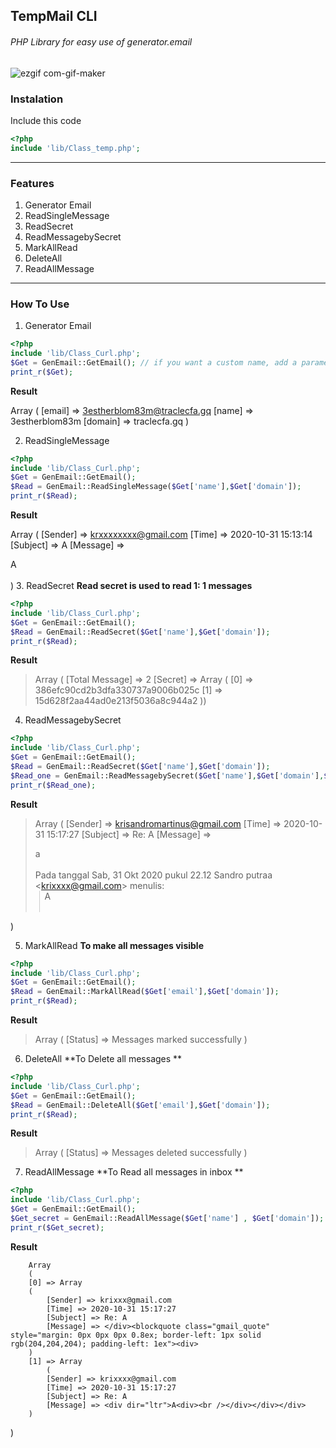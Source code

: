 ## TempMail CLI
###### PHP Library for easy use of generator.email
![ezgif com-gif-maker](https://user-images.githubusercontent.com/59155826/97783816-ae828600-1bcc-11eb-8ab6-66032831d9ed.gif)

### Instalation
Include this code
```php
<?php
include 'lib/Class_temp.php';
```

------------


### Features
1. Generator Email 
2. ReadSingleMessage
3. ReadSecret
4. ReadMessagebySecret
5. MarkAllRead
6. DeleteAll
7. ReadAllMessage

------------

### How To Use
1. Generator Email
```php
<?php
include 'lib/Class_Curl.php';
$Get = GenEmail::GetEmail(); // if you want a custom name, add a parameter in the function . Ex : GenEmail::GetEmail('sandrocods')
print_r($Get);
```
**Result**
> 
Array
(
    [email] => 3estherblom83m@traclecfa.gq
    [name] => 3estherblom83m
    [domain] => traclecfa.gq
)

2. ReadSingleMessage
```php
<?php
include 'lib/Class_Curl.php';
$Get = GenEmail::GetEmail();
$Read = GenEmail::ReadSingleMessage($Get['name'],$Get['domain']);
print_r($Read);
```
**Result**
> 
Array
(
    [Sender] => krxxxxxxxx@gmail.com
    [Time] => 2020-10-31 15:13:14
    [Subject] => A
    [Message] => <div dir="ltr">A<div><br /></div></div></div>
)
3. ReadSecret
**Read secret is used to read 1: 1 messages**
```php
<?php
include 'lib/Class_Curl.php';
$Get = GenEmail::GetEmail();
$Read = GenEmail::ReadSecret($Get['name'],$Get['domain']);
print_r($Read);
```
**Result**
> 	Array
		(
   	 [Total Message] => 2
    	[Secret] => Array
        (
            [0] => 386efc90cd2b3dfa330737a9006b025c
            [1] => 15d628f2aa44ad0e213f5036a8c944a2
        ))

4. ReadMessagebySecret
```php
<?php
include 'lib/Class_Curl.php';
$Get = GenEmail::GetEmail();
$Read = GenEmail::ReadSecret($Get['name'],$Get['domain']);
$Read_one = GenEmail::ReadMessagebySecret($Get['name'],$Get['domain'],$Read['Secret'][0]);
print_r($Read_one);
```
**Result**
> Array
(
    [Sender] => krisandromartinus@gmail.com
    [Time] => 2020-10-31 15:17:27
    [Subject] => Re: A
    [Message] => <div dir="ltr">a</div><br /><div class="gmail_quote"><div dir="ltr" class="gmail_attr">Pada tanggal Sab, 31 Okt 2020 pukul 22.12 Sandro putraa &lt;<a href="mailto:krixxxx@gmail.com" rel="nofollow" target="_blank">krixxxx@gmail.com</a>&gt; menulis:<br /></div><blockquote class="gmail_quote" style="margin: 0px 0px 0px 0.8ex; border-left: 1px solid rgb(204,204,204); padding-left: 1ex"><div dir="ltr">A<div><br /></div></div>
</blockquote></div></div>
)

5. MarkAllRead
**To make all messages visible**
```php
<?php
include 'lib/Class_Curl.php';
$Get = GenEmail::GetEmail();
$Read = GenEmail::MarkAllRead($Get['email'],$Get['domain']);
print_r($Read);
```
**Result**
> Array
(
    [Status] => Messages marked successfully
)

6. DeleteAll
**To Delete all messages **
```php
<?php
include 'lib/Class_Curl.php';
$Get = GenEmail::GetEmail();
$Read = GenEmail::DeleteAll($Get['email'],$Get['domain']);
print_r($Read);
```
**Result**
> Array
(
    [Status] => Messages deleted successfully
)
7. ReadAllMessage
**To Read all messages in inbox **
```php
<?php
include 'lib/Class_Curl.php';
$Get = GenEmail::GetEmail();
$Get_secret = GenEmail::ReadAllMessage($Get['name'] , $Get['domain']);
print_r($Get_secret);
```
**Result**
> 
		Array
		(
    	[0] => Array
        (
            [Sender] => krixxx@gmail.com
            [Time] => 2020-10-31 15:17:27
            [Subject] => Re: A
            [Message] => </div><blockquote class="gmail_quote" style="margin: 0px 0px 0px 0.8ex; border-left: 1px solid rgb(204,204,204); padding-left: 1ex"><div>
		)
    	[1] => Array
        	(
            [Sender] => krixxxx@gmail.com
            [Time] => 2020-10-31 15:17:27
            [Subject] => Re: A
            [Message] => <div dir="ltr">A<div><br /></div></div></div>
        )
  )
